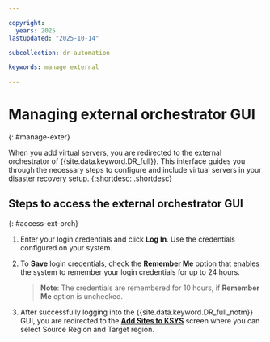 ```yaml
---

copyright:
  years: 2025
lastupdated: "2025-10-14"

subcollection: dr-automation

keywords: manage external

---
```


# Managing external orchestrator GUI
{: #manage-exter}

When you add virtual servers, you are redirected to the external orchestrator of {{site.data.keyword.DR_full}}. This interface guides you through the necessary steps to configure and include virtual servers in your disaster recovery setup.
{:shortdesc: .shortdesc}

## Steps to access the external orchestrator GUI
{: #access-ext-orch}

1. Enter your login credentials and click **Log In**. Use the credentials configured on your system.

2. To **Save** login credentials, check the **Remember Me** option that enables the system to remember your login credentials for up to 24 hours.
   > **Note**: The credentials are remembered for 10 hours, if **Remember Me** option is unchecked.
3. After successfully logging into the {{site.data.keyword.DR_full_notm}} GUI, you are redirected to the [**Add Sites to KSYS**](/docs/dr-automation-powervs?topic=dr-automation-powervs-con-site-ksys) screen where you can select Source Region and Target region.
